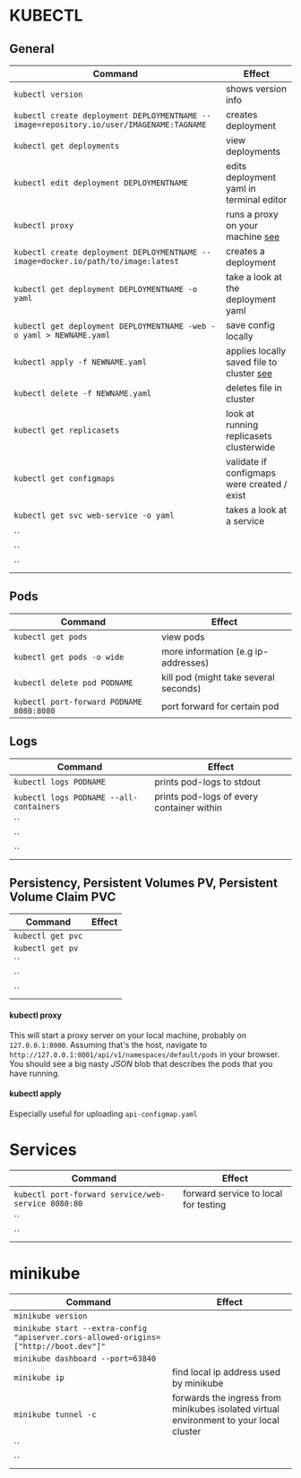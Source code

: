 # KUBECTL

## General

| Command | Effect |
|---------|--------|
| `kubectl version` | shows version info |
| `kubectl create deployment DEPLOYMENTNAME --image=repository.io/user/IMAGENAME:TAGNAME` | creates deployment |
| `kubectl get deployments` | view deployments |
| `kubectl edit deployment DEPLOYMENTNAME`| edits deployment yaml in terminal editor |
| `kubectl proxy` | runs a proxy on your machine [see](#kubectl-proxy)|
| `kubectl create deployment DEPLOYMENTNAME --image=docker.io/path/to/image:latest` | creates a deployment |
| `kubectl get deployment DEPLOYMENTNAME -o yaml` | take a look at the deployment yaml |
| `kubectl get deployment DEPLOYMENTNAME -web -o yaml > NEWNAME.yaml` | save config locally |
| `kubectl apply -f NEWNAME.yaml` | applies locally saved file to cluster [see](#kubectl-apply) |
| `kubectl delete -f NEWNAME.yaml` | deletes file in cluster |
| `kubectl get replicasets` | look at running replicasets clusterwide |
| `kubectl get configmaps` | validate if configmaps were created / exist |
| `kubectl get svc web-service -o yaml` | takes a look at a service |
| `` |  |
| `` |  |
| `` |  |

## Pods

| Command | Effect |
|---------|--------|
| `kubectl get pods` | view pods |
| `kubectl get pods -o wide` | more information (e.g ip-addresses) |
| `kubectl delete pod PODNAME` | kill pod (might take several seconds) |
| `kubectl port-forward PODNAME 8080:8080` | port forward for certain pod |



## Logs

| Command | Effect |
|---------|--------|
| `kubectl logs PODNAME` | prints pod-logs to stdout |
| `kubectl logs PODNAME --all-containers` | prints pod-logs of every container within |
| `` |  |
| `` |  |
| `` |  |

## Persistency, Persistent Volumes PV, Persistent Volume Claim PVC

| Command | Effect |
|---------|--------|
| `kubectl get pvc` |  |
| `kubectl get pv` |  |
| `` |  |
| `` |  |
| `` |  |

#### kubectl proxy

This will start a proxy server on your local machine, probably on `127.0.0.1:8000`.
Assuming that's the host, navigate to `http://127.0.0.1:8001/api/v1/namespaces/default/pods` in your browser.
You should see a big nasty *JSON* blob that describes the pods that you have running.

#### kubectl apply

Especially useful for uploading `api-configmap.yaml`

# Services

| Command | Effect |
|---------|--------|
| `kubectl port-forward service/web-service 8080:80` | forward service to local for testing |
| `` |  |
| `` |  |

# minikube

| Command | Effect |
|---------|--------|
| `minikube version` |  |
| `minikube start --extra-config "apiserver.cors-allowed-origins=["http://boot.dev"]"` |  |
| `minikube dashboard --port=63840` |  |
| `minikube ip` | find local ip address used by minikube |
| `minikube tunnel -c` | forwards the ingress from minikubes isolated virtual environment to your local cluster |
| `` |  |
| `` |  |
